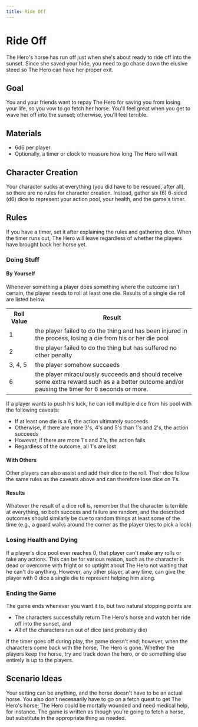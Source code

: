 ```yaml
---
title: Ride Off
---
```


# Ride Off

<!-- Summary or important notes -->

The Hero's horse has run off just when she's about ready to ride off into the
sunset. Since she saved your hide, you need to go chase down the elusive steed
so The Hero can have her proper exit.

## Goal

<!-- Goal of the game -->

You and your friends want to repay The Hero for saving you from losing your
life, so you vow to go fetch her horse. You'll feel great when you get to wave
her off into the sunset; otherwise, you'll feel terrible.

## Materials

<!-- Materials required to play the game -->

* 6d6 per player
* Optionally, a timer or clock to measure how long The Hero will wait

## Character Creation

<!-- Rules of character creation -->

Your character sucks at everything (you did have to be rescued, after all), so
there are no rules for character creation. Instead, gather six (6) 6-sided (d6)
dice to represent your action pool, your health, and the game's timer.

## Rules

<!-- Rules not covered by character creation -->

If you have a timer, set it after explaining the rules and gathering dice. When
the timer runs out, The Hero will leave regardless of whether the players have
brought back her horse yet.

### Doing Stuff

#### By Yourself

Whenever something a player does something where the outcome isn't certain, the
player needs to roll at least one die. Results of a single die roll are listed
below

<table>
  <tr>
    <th>Roll Value</th>
    <th>Result</th>
  </tr>
  <tr>
    <td>1</td>
    <td>the player failed to do the thing and has been injured in the process,
        losing a die from his or her die pool</td>
  </tr>
  <tr>
    <td>2</td>
    <td>the player failed to do the thing but has suffered no other penalty</td>
  </tr>
  <tr>
    <td>3, 4, 5</td>
    <td>the player somehow succeeds</td>
  </tr>
  <tr>
    <td>6</td>
    <td>the player miraculously succeeds and should receive some extra reward
        such as a a better outcome and/or pausing the timer for 6 seconds or more.</td>
  </tr>
</table>

If a player wants to push his luck, he can roll multiple dice from his pool with
the following caveats:

* If at least one die is a 6, the action ultimately succeeds
* Otherwise, if there are more 3's, 4's and 5's than 1's and 2's, the action
  succeeds
* However, if there are more 1's and 2's, the action fails
* Regardless of the outcome, all 1's are lost

#### With Others

Other players can also assist and add their dice to the roll. Their dice follow
the same rules as the caveats above and can therefore lose dice on 1's.

#### Results

Whatever the result of a dice roll is, remember that the character is terrible
at everything, so both success and failure are random, and the described
outcomes should similarly be due to random things at least some of the time
(e.g., a guard walks around the corner as the player tries to pick a lock)

### Losing Health and Dying

If a player's dice pool ever reaches 0, that player can't make any rolls or take
any actions. This can be for various reason, such as the character is dead or
overcome with fright or so uptight about The Hero not waiting that he can't do
anything. However, any other player, at any time, can give the player with 0
dice a single die to represent helping him along.

### Ending the Game

The game ends whenever you want it to, but two natural stopping points are

* The characters successfully return The Hero's horse and watch her ride off
  into the sunset, and
* All of the characters run out of dice (and probably die)

If the timer goes off during play, the game doesn't end; however, when the
characters come back with the horse, The Hero is gone. Whether the players keep
the horse, try and track down the hero, or do something else entirely is up to
the players.

## Scenario Ideas

<!-- Ideas for the GM or group to make a story -->

Your setting can be anything, and the horse doesn't have to be an actual horse.
You also don't necessarily have to go on a fetch quest to get The Hero's horse;
The Hero could be mortally wounded and need medical help, for instance. The game
is written as though you're going to fetch a horse, but substitute in the
appropriate thing as needed.
